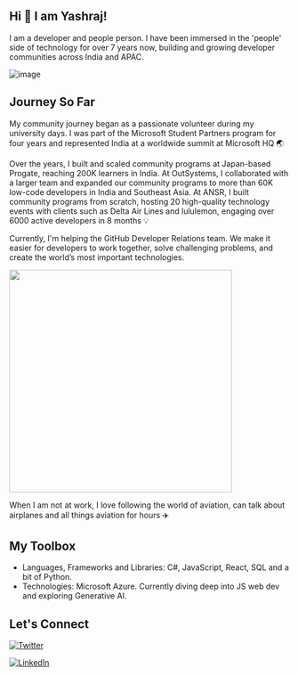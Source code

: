 ## Hi 👋 I am Yashraj!

 I am a developer and people person. I have been immersed in the 'people' side of technology for over 7 years now, building and growing developer communities across India and APAC.

![image](https://github.com/user-attachments/assets/26e842cb-eea3-4171-9a57-beb772f54347)

## Journey So Far

My community journey began as a passionate volunteer during my university days. I was part of the Microsoft Student Partners program for four years and represented India at a worldwide summit at Microsoft HQ  🌏

Over the years, I built and scaled community programs at Japan-based Progate, reaching 200K learners in India. At OutSystems, I collaborated with a larger team and expanded our community programs to more than 60K low-code developers in India and Southeast Asia. At ANSR, I built community programs from scratch, hosting 20 high-quality technology events with clients such as Delta Air Lines and lululemon, engaging over 6000 active developers in 8 months 💡

Currently, I'm helping the GitHub Developer Relations team. We make it easier for developers to work together, solve challenging problems, and create the world’s most important technologies.

<img src="https://octodex.github.com/images/Fintechtocat.png" width="400">

When I am not at work, I love following the world of aviation, can talk about airplanes and all things aviation for hours ✈️

## My Toolbox

- Languages, Frameworks and Libraries: C#, JavaScript, React, SQL and a bit of Python.
- Technologies: Microsoft Azure. Currently diving deep into JS web dev and exploring Generative AI.

## Let's Connect

[![Twitter][1.1]][1.2]

[1.1]: https://img.shields.io/badge/Twitter-1DA1F2?style=for-the-badge&logo=twitter&logoColor=white
[1.2]: https://twitter.com/yashrajnayak

[![LinkedIn][2.1]][2.2]

[2.1]: https://img.shields.io/badge/LinkedIn-0077B5?style=for-the-badge&logo=linkedin&logoColor=white
[2.2]: https://www.linkedin.com/in/yashrajnayak
